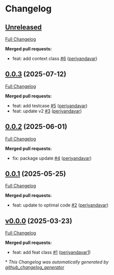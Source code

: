 # Changelog

## [Unreleased](https://github.com/periyandavar/gp_sys/tree/HEAD)

[Full Changelog](https://github.com/periyandavar/gp_sys/compare/0.0.3...HEAD)

**Merged pull requests:**

- feat: add context class [\#6](https://github.com/periyandavar/gp_sys/pull/6) ([periyandavar](https://github.com/periyandavar))

## [0.0.3](https://github.com/periyandavar/gp_sys/tree/0.0.3) (2025-07-12)

[Full Changelog](https://github.com/periyandavar/gp_sys/compare/0.0.2...0.0.3)

**Merged pull requests:**

- feat: add testcase [\#5](https://github.com/periyandavar/gp_sys/pull/5) ([periyandavar](https://github.com/periyandavar))
- feat: update v2 [\#3](https://github.com/periyandavar/gp_sys/pull/3) ([periyandavar](https://github.com/periyandavar))

## [0.0.2](https://github.com/periyandavar/gp_sys/tree/0.0.2) (2025-06-01)

[Full Changelog](https://github.com/periyandavar/gp_sys/compare/0.0.1...0.0.2)

**Merged pull requests:**

- fix: package update [\#4](https://github.com/periyandavar/gp_sys/pull/4) ([periyandavar](https://github.com/periyandavar))

## [0.0.1](https://github.com/periyandavar/gp_sys/tree/0.0.1) (2025-05-25)

[Full Changelog](https://github.com/periyandavar/gp_sys/compare/v0.0.0...0.0.1)

**Merged pull requests:**

- feat: update to optimal code [\#2](https://github.com/periyandavar/gp_sys/pull/2) ([periyandavar](https://github.com/periyandavar))

## [v0.0.0](https://github.com/periyandavar/gp_sys/tree/v0.0.0) (2025-03-23)

[Full Changelog](https://github.com/periyandavar/gp_sys/compare/c8d2abb8f650b8f4d6663c37ebccc311d0ddb923...v0.0.0)

**Merged pull requests:**

- feat: add feat class [\#1](https://github.com/periyandavar/gp_sys/pull/1) ([periyandavar1](https://github.com/periyandavar1))



\* *This Changelog was automatically generated by [github_changelog_generator](https://github.com/github-changelog-generator/github-changelog-generator)*
